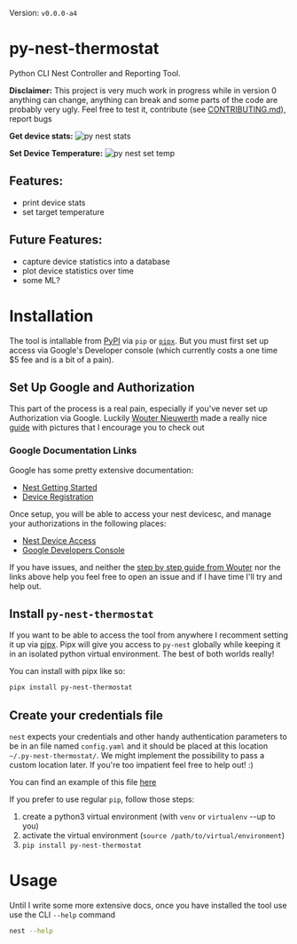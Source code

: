 Version: `v0.0.0-a4`

# py-nest-thermostat

Python CLI Nest Controller and Reporting Tool.

**Disclaimer:**
This project is very much work in progress while in version 0 anything can change, anything can break and some parts of the code are probably very ugly. Feel free to test it, contribute (see [CONTRIBUTING.md]()), report bugs

**Get device stats:**
![py nest stats](https://p56.f1.n0.cdn.getcloudapp.com/items/E0uKZLBb/dd63f9ff-a65e-4a95-9067-bc4c6f09d77a.gif?source=viewer&v=3e9c6a77683dd232609d610395417e58)

**Set Device Temperature:**
![py nest set temp](https://p56.f1.n0.cdn.getcloudapp.com/items/E0uKZLBZ/ca47db6b-3d8c-479c-b350-a0fdfd7416b1.gif?source=viewer&v=898e9184fbb67ee4471646039837bae8)

## Features:

- print device stats
- set target temperature

## Future Features:

- capture device statistics into a database
- plot device statistics over time
- some ML?

# Installation

The tool is intallable from [PyPI](https://pypi.org) via `pip` or [`pipx`](https://pypa.github.io/pipx/). But you must first set up access via Google's Developer console (which currently costs a one time $5 fee and is a bit of a pain).

## Set Up Google and Authorization

This part of the process is a real pain, especially if you've never set up Authorization via Google. Luckily [Wouter Nieuwerth](https://www.wouternieuwerth.nl/about/) made a really nice [guide](https://www.wouternieuwerth.nl/controlling-a-google-nest-thermostat-with-python/) with pictures that I encourage you to check out

### Google Documentation Links

Google has some pretty extensive documentation:

- [Nest Getting Started](https://developers.google.com/nest/device-access/get-started)
- [Device Registration](https://developers.google.com/nest/device-access/registration)

Once setup, you will be able to access your nest devicesc, and manage your authorizations in the following places:

- [Nest Device Access](https://console.nest.google.com/device-access/)
- [Google Developers Console](https://console.developers.google.com/)

If you have issues, and neither the [step by step guide from Wouter](https://www.wouternieuwerth.nl/controlling-a-google-nest-thermostat-with-python/) nor the links above help you feel free to open an issue and if I have time I'll try and help out.

## Install `py-nest-thermostat`

If you want to be able to access the tool from anywhere I recomment setting it up via [pipx](https://pypa.github.io/pipx/). Pipx will give you access to `py-nest` globally while keeping it in an isolated python virtual environment. The best of both worlds really!

You can install with pipx like so:

```bash
pipx install py-nest-thermostat
```

## Create your credentials file

`nest` expects your credentials and other handy authentication parameters to be in an file named `config.yaml` and it should be placed at this location `~/.py-nest-thermostat/`. We might implement the possibility to pass a custom location later. If you're too impatient feel free to help out! :)

You can find an example of this file [here](./config.yaml.sample)

If you prefer to use regular `pip`, follow those steps:

1. create a python3 virtual environment (with `venv` or `virtualenv` --up to you)
2. activate the virtual environment (`source /path/to/virtual/environment`)
3. `pip install py-nest-thermostat`

# Usage

Until I write some more extensive docs, once you have installed the tool use use the CLI `--help` command

```bash
nest --help
```
